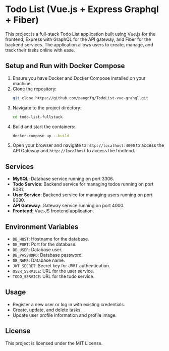 # Todo List (Vue.js + Express Graphql + Fiber)

This project is a full-stack Todo List application built using Vue.js for the frontend, Express with GraphQL for the API gateway, and Fiber for the backend services. The application allows users to create, manage, and track their tasks online with ease.

## Setup and Run with Docker Compose

1. Ensure you have Docker and Docker Compose installed on your machine.
2. Clone the repository:
   ```sh
   git clone https://github.com/pangdfg/TodoList-vue-grahql.git
   ```
3. Navigate to the project directory:
   ```sh
   cd todo-list-fullstack
   ```
4. Build and start the containers:
   ```sh
   docker-compose up --build
   ```
5. Open your browser and navigate to `http://localhost:4000` to access the API Gateway and `http://localhost` to access the frontend.

## Services

- **MySQL**: Database service running on port 3306.
- **Todo Service**: Backend service for managing todos running on port 8081.
- **User Service**: Backend service for managing users running on port 8080.
- **API Gateway**: Gateway service running on port 4000.
- **Frontend**: Vue.JS frontend application.

## Environment Variables

- `DB_HOST`: Hostname for the database.
- `DB_PORT`: Port for the database.
- `DB_USER`: Database user.
- `DB_PASSWORD`: Database password.
- `DB_NAME`: Database name.
- `JWT_SECRET`: Secret key for JWT authentication.
- `USER_SERVICE`: URL for the user service.
- `TODO_SERVICE`: URL for the todo service.
## Usage

 - Register a new user or log in with existing credentials.
 - Create, update, and delete tasks.
 - Update user profile information and profile image.

## License
This project is licensed under the MIT License.
